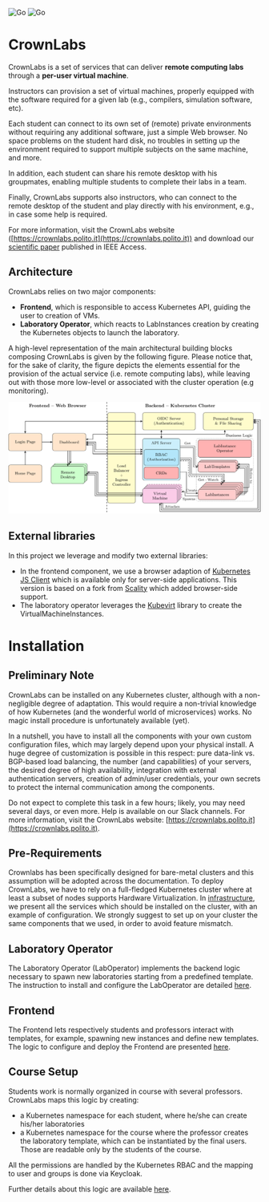![Go](https://github.com/netgroup-polito/CrownLabs/workflows/Frontend/badge.svg)
![Go](https://github.com/netgroup-polito/CrownLabs/workflows/Laboratory%20Operator/badge.svg)


# CrownLabs

CrownLabs is a set of services that can deliver **remote computing labs** through a **per-user virtual machine**.

Instructors can provision a set of virtual machines, properly equipped with the software required for a given lab (e.g., compilers, simulation software, etc).

Each student can connect to its own set of (remote) private environments without requiring any additional software, just a simple Web browser. No space problems on the student hard disk, no troubles in setting up the environment required to support multiple subjects on the same machine, and more.

In addition, each student can share his remote desktop with his groupmates, enabling multiple students to complete their labs in a team.

Finally, CrownLabs supports also instructors, who can connect to the remote desktop of the student and play directly with his environment, e.g., in case some help is required.

For more information, visit the CrownLabs website ([https://crownlabs.polito.it](https://crownlabs.polito.it)) and download our [scientific paper](https://ieeexplore.ieee.org/document/9136697) published in IEEE Access.


## Architecture

CrownLabs relies on two major components:

* **Frontend**, which is responsible to access Kubernetes API, guiding the user to creation of VMs.
* **Laboratory Operator**, which reacts to LabInstances creation by creating the Kubernetes objects to launch
the laboratory.

A high-level representation of the main architectural building blocks composing CrownLabs is given by the following figure. Please notice that, for the sake of clarity, the figure depicts the elements essential for the provision of the actual service (i.e. remote computing labs), while leaving out with those more low-level or associated with the cluster operation (e.g monitoring).

![CrownLabs High-Level Architecture](documentation/architecture.svg)


## External libraries

In this project we leverage and modify two external libraries:

* In the frontend component, we use a browser adaption of [Kubernetes JS Client](https://github.com/kubernetes-client/javascript)
which is available only for server-side applications. This version is based on a fork from [Scality](https://github.com/scality/kubernetes-client-javascript/tree/browser) which added browser-side support.
* The laboratory operator leverages the [Kubevirt](https://kubevirt.io/) library to create the VirtualMachineInstances.

# Installation

## Preliminary Note

CrownLabs can be installed on any Kubernetes cluster, although with a non-negligible degree of adaptation.
This would require a non-trivial knowledge of how Kubernetes (and the wonderful world of microservices) works.
No magic install procedure is unfortunately available (yet).

In a nutshell, you have to install all the components with your own custom configuration files, which may largely depend upon your physical install.
A huge degree of customization is possible in this respect: pure data-link vs. BGP-based load balancing, the number (and capabilities) of your servers, the desired degree of high availability, integration with external authentication servers, creation of admin/user credentials, your own secrets to protect the internal communication among the components.

Do not expect to complete this task in a few hours; likely, you may need several days, or even more.
Help is available on our Slack channels.
For more information, visit the CrownLabs website: [https://crownlabs.polito.it](https://crownlabs.polito.it).

## Pre-Requirements

Crownlabs has been specifically designed for bare-metal clusters and this assumption will be adopted across the documentation. To deploy CrownLabs, we have to rely on a full-fledged Kubernetes cluster where at least a subset of nodes supports Hardware Virtualization.
In [infrastructure](infrastructure/), we present all the services which should be installed on the cluster, with an example of configuration. We strongly suggest to set up on your cluster the same components that we used, in order to avoid feature mismatch.

## Laboratory Operator

The Laboratory Operator (LabOperator) implements the backend logic necessary to spawn new laboratories starting from a predefined template. The instruction to install and configure the LabOperator are detailed [here](operators).

## Frontend

The Frontend lets respectively students and professors interact with templates, for example, spawning new instances and define new templates. The logic to configure and deploy the Frontend are presented [here](webservice).

## Course Setup

Students work is normally organized in course with several professors. CrownLabs maps this logic by creating:

* a Kubernetes namespace for each student, where he/she can create his/her laboratories
* a Kubernetes namespace for the course where the professor creates the laboratory template, which can be instantiated by the final users. Those are readable only by the students of the course.

All the permissions are handled by the Kubernetes RBAC and the mapping to user and groups is done via Keycloak.

Further details about this logic are available [here](provisioning/courses/).
